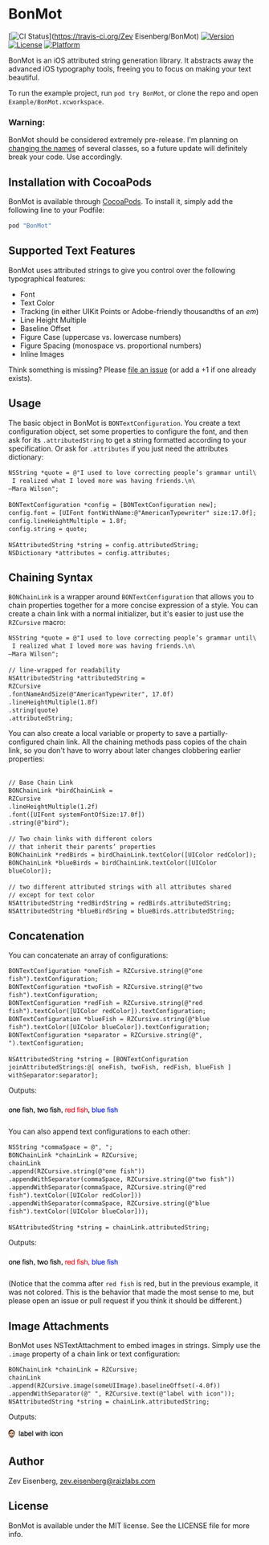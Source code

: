 # BonMot

[![CI Status](http://img.shields.io/travis/ZevEisenberg/BonMot.svg?style=flat)](https://travis-ci.org/Zev Eisenberg/BonMot)
[![Version](https://img.shields.io/cocoapods/v/BonMot.svg?style=flat)](http://cocoapods.org/pods/BonMot)
[![License](https://img.shields.io/cocoapods/l/BonMot.svg?style=flat)](http://cocoapods.org/pods/BonMot)
[![Platform](https://img.shields.io/cocoapods/p/BonMot.svg?style=flat)](http://cocoapods.org/pods/BonMot)

BonMot is an iOS attributed string generation library. It abstracts away the advanced iOS typography tools, freeing you to focus on making your text beautiful.

To run the example project, run `pod try BonMot`, or clone the repo and open `Example/BonMot.xcworkspace`.

### Warning:
BonMot should be considered extremely pre-release. I'm planning on [changing the names](https://github.com/ZevEisenberg/BonMot/issues/7) of several classes, so a future update will definitely break your code. Use accordingly.

## Installation with CocoaPods

BonMot is available through [CocoaPods](http://cocoapods.org). To install
it, simply add the following line to your Podfile:

```ruby
pod "BonMot"
```

## Supported Text Features

BonMot uses attributed strings to give you control over the following typographical features:

- Font
- Text Color
- Tracking (in either UIKit Points or Adobe-friendly thousandths of an *em*)
- Line Height Multiple
- Baseline Offset
- Figure Case (uppercase vs. lowercase numbers)
- Figure Spacing (monospace vs. proportional numbers)
- Inline Images

Think something is missing? Please [file an issue](https://github.com/ZevEisenberg/BonMot/issues) (or add a +1 if one already exists).

## Usage

The basic object in BonMot is `BONTextConfiguration`. You create a text configuration object, set some properties to configure the font, and then ask for its `.attributedString` to get a string formatted according to your specification. Or ask for `.attributes` if you just need the attributes dictionary:

```objc
NSString *quote = @"I used to love correcting people’s grammar until\
 I realized what I loved more was having friends.\n\
—Mara Wilson";

BONTextConfiguration *config = [BONTextConfiguration new];
config.font = [UIFont fontWithName:@"AmericanTypewriter" size:17.0f];
config.lineHeightMultiple = 1.8f;
config.string = quote;

NSAttributedString *string = config.attributedString;
NSDictionary *attributes = config.attributes;
```

## Chaining Syntax

`BONChainLink` is a wrapper around `BONTextConfiguration` that allows you to chain properties together for a more concise expression of a style. You can create a chain link with a normal initializer, but it's easier to just use the `RZCursive` macro:

```objc
NSString *quote = @"I used to love correcting people’s grammar until\
 I realized what I loved more was having friends.\n\
—Mara Wilson";

// line-wrapped for readability
NSAttributedString *attributedString =
RZCursive
.fontNameAndSize(@"AmericanTypewriter", 17.0f)
.lineHeightMultiple(1.8f)
.string(quote)
.attributedString;
```

You can also create a local variable or property to save a partially-configured chain link. All the chaining methods pass copies of the chain link, so you don't have to worry about later changes clobbering earlier properties:

```objc

// Base Chain Link
BONChainLink *birdChainLink =
RZCursive
.lineHeightMultiple(1.2f)
.font([UIFont systemFontOfSize:17.0f])
.string(@"bird");

// Two chain links with different colors
// that inherit their parents’ properties
BONChainLink *redBirds = birdChainLink.textColor([UIColor redColor]);
BONChainLink *blueBirds = birdChainLink.textColor([UIColor blueColor]);

// two different attributed strings with all attributes shared
// except for text color
NSAttributedString *redBirdString = redBirds.attributedString;
NSAttributedString *blueBirdSring = blueBirds.attributedString;
```

## Concatenation

You can concatenate an array of configurations:

```objc
BONTextConfiguration *oneFish = RZCursive.string(@"one fish").textConfiguration;
BONTextConfiguration *twoFish = RZCursive.string(@"two fish").textConfiguration;
BONTextConfiguration *redFish = RZCursive.string(@"red fish").textColor([UIColor redColor]).textConfiguration;
BONTextConfiguration *blueFish = RZCursive.string(@"blue fish").textColor([UIColor blueColor]).textConfiguration;
BONTextConfiguration *separator = RZCursive.string(@", ").textConfiguration;

NSAttributedString *string = [BONTextConfiguration joinAttributedStrings:@[ oneFish, twoFish, redFish, blueFish ] withSeparator:separator];
```

Outputs:

<img width=227 height=34 src="readme-images/fish-with-black-comma.png" />

You can also append text configurations to each other:

```objc
NSString *commaSpace = @", ";
BONChainLink *chainLink = RZCursive;
chainLink
.append(RZCursive.string(@"one fish"))
.appendWithSeparator(commaSpace, RZCursive.string(@"two fish"))
.appendWithSeparator(commaSpace, RZCursive.string(@"red fish").textColor([UIColor redColor]))
.appendWithSeparator(commaSpace, RZCursive.string(@"blue fish").textColor([UIColor blueColor]));

NSAttributedString *string = chainLink.attributedString;
```

Outputs:

<img width=227 height=34 src="readme-images/fish-with-red-comma.png" />

(Notice that the comma after `red fish` is red, but in the previous example, it was not colored. This is the behavior that made the most sense to me, but please open an issue or pull request if you think it should be different.)

## Image Attachments

BonMot uses NSTextAttachment to embed images in strings. Simply use the `.image` property of a chain link or text configuration:

```objc
BONChainLink *chainLink = RZCursive;
chainLink
.append(RZCursive.image(someUIImage).baselineOffset(-4.0f))
.appendWithSeparator(@" ", RZCursive.text(@"label with icon"));
NSAttributedString *string = chainLink.attributedString;
```

Outputs:

<img width=116 height=22 src="readme-images/label-with-icon.png" />

## Author

Zev Eisenberg, zev.eisenberg@raizlabs.com

## License

BonMot is available under the MIT license. See the LICENSE file for more info.
